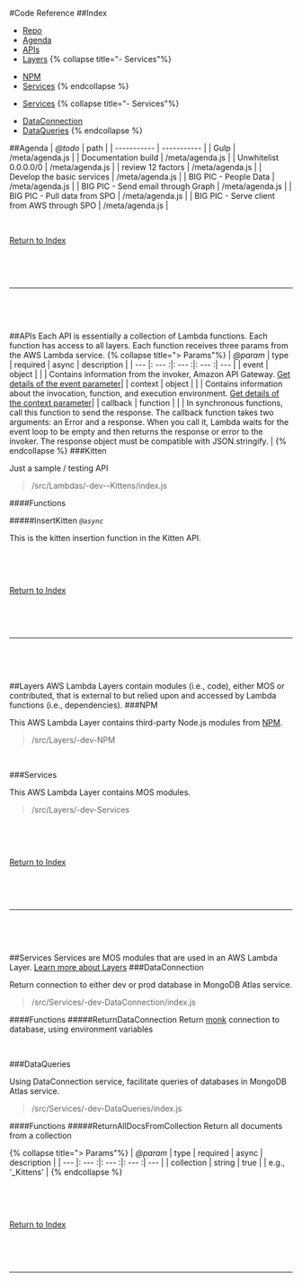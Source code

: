 #Code Reference
##Index

* [Repo](https://github.com/HubTester1/HubAPI)
* [Agenda](#agenda)
* [APIs](#apis)
* [Layers](#layers)
{% collapse title="- Services"%}
- [NPM](#npm)
- [Services](#services)
{% endcollapse %}
* [Services](#services)
{% collapse title="- Services"%}
- [DataConnection](#dataconnection)
- [DataQueries](#dataqueries)
{% endcollapse %}

##Agenda
| *@todo* | path |
| ----------- | ----------- |
| Gulp | /meta/agenda.js |
| Documentation build | /meta/agenda.js |
| Unwhitelist 0.0.0.0/0 | /meta/agenda.js |
| review 12 factors | /meta/agenda.js |
| Develop the basic services | /meta/agenda.js |
| BIG PIC - People Data | /meta/agenda.js |
| BIG PIC - Send email through Graph | /meta/agenda.js |
| BIG PIC - Pull data from SPO | /meta/agenda.js |
| BIG PIC - Serve client from AWS through SPO | /meta/agenda.js |

&nbsp;

[Return to Index](#index)
&nbsp;

&nbsp;

&nbsp;

---
&nbsp;

&nbsp;

##APIs
Each API is essentially a collection of Lambda functions. Each function has access to all layers. 
			Each function receives three params from the AWS Lambda service.
			{% collapse title="> Params"%}
| *@param* | type | required | async | description |
| --- |: --- :|: --- :|: --- :| --- |
| event | object | | | Contains information from the invoker, Amazon API Gateway. [Get details of the event parameter](/misc/paramEvent.html)|
| context | object | | | Contains information about the invocation, function, and execution environment. [Get details of the context parameter](/misc/paramContext.html)|
| callback | function | | | In synchronous functions, call this function to send the response. The callback function takes two arguments: an Error and a response. When you call it, Lambda waits for the event loop to be empty and then returns the response or error to the invoker. The response object must be compatible with JSON.stringify. |
{% endcollapse %}
###Kitten

Just a sample / testing API

> /src/Lambdas/-dev--Kittens/index.js

####Functions

#####InsertKitten
*`@async`*

This is the kitten insertion function in the Kitten API.


&nbsp;


&nbsp;

[Return to Index](#index)
&nbsp;

&nbsp;

&nbsp;

---
&nbsp;

&nbsp;

##Layers
AWS Lambda Layers contain modules (i.e., code), either MOS or contributed, that is external to but relied upon and accessed by Lambda functions (i.e., dependencies).
###NPM

This AWS Lambda Layer contains third-party Node.js modules from [NPM](https://www.npmjs.com).

> /src/Layers/-dev-NPM


&nbsp;

###Services

This AWS Lambda Layer contains MOS modules.

> /src/Layers/-dev-Services


&nbsp;


&nbsp;

[Return to Index](#index)
&nbsp;

&nbsp;

&nbsp;

---
&nbsp;

&nbsp;

##Services
Services are MOS modules that are used in an AWS Lambda Layer. [Learn more about Layers](#layers)
###DataConnection

Return connection to either dev or prod database in MongoDB Atlas service.

> /src/Services/-dev-DataConnection/index.js

####Functions
#####ReturnDataConnection
Return [monk](https://www.npmjs.com/package/monk) connection to database, using environment variables


&nbsp;

###DataQueries

Using DataConnection service, facilitate queries of databases in MongoDB Atlas service.

> /src/Services/-dev-DataQueries/index.js

####Functions
#####ReturnAllDocsFromCollection
Return all documents from a collection

{% collapse title="> Params"%}
| *@param* | type | required | async | description |
| --- |: --- :|: --- :|: --- :| --- |
| collection | string | true |  | e.g., '_Kittens'  |
{% endcollapse %}

&nbsp;


&nbsp;

[Return to Index](#index)
&nbsp;

&nbsp;

&nbsp;

---
&nbsp;

&nbsp;

